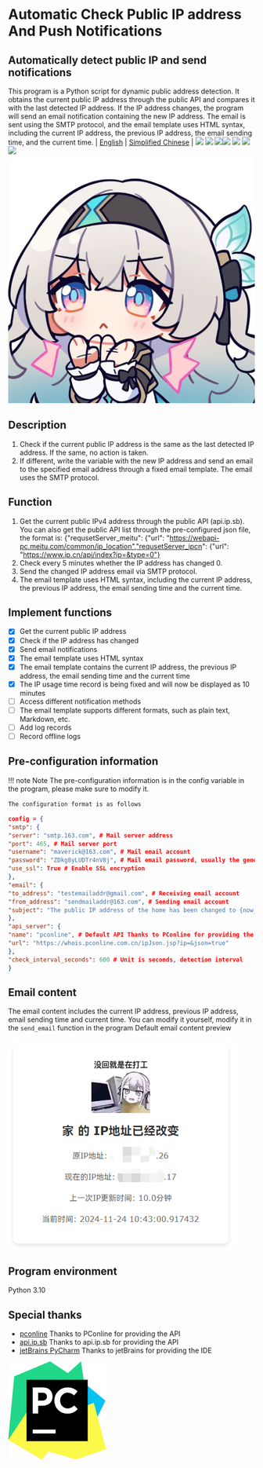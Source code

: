 # Automatic Check Public IP address And Push Notifications
## Automatically detect public IP and send notifications
This program is a Python script for dynamic public address detection. It obtains the current public IP address through the public API and compares it with the last detected IP address. If the IP address changes, the program will send an email notification containing the new IP address. The email is sent using the SMTP protocol, and the email template uses HTML syntax, including the current IP address, the previous IP address, the email sending time, and the current time.
| [English](./README_EN.md) | [Simplified Chinese](./README.md) |
![](https://img.shields.io/badge/Python-3.10-blue) ![](https://img.shields.io/badge/SMTP-465-green) ![](https://img.shields.io/badge/HTML-5.0-yellow)![](https://img.shields.io/github/license/Mapleawaa/Check-IP-And-Push-Notifications) ![](https://img.shields.io/github/issues/Mapleawaa/Check-IP-And-Push-Notifications)
![](https://img.shields.io/github/stars/Mapleawaa/Check-IP-And-Push-Notifications) ![](https://img.shields.io/github/forks/Mapleawaa/Check-IP-And-Push-Notifications)
![logo](./icon.jpg)
## Description

1. Check if the current public IP address is the same as the last detected IP address. If the same, no action is taken.
2. If different, write the variable with the new IP address and send an email to the specified email address through a fixed email template. The email uses the SMTP protocol.

## Function
1. Get the current public IPv4 address through the public API (api.ip.sb).
You can also get the public API list through the pre-configured json file, the format is: {"requsetServer_meitu": {"url": "https://webapi-pc.meitu.com/common/ip_location","requsetServer_ipcn": {"url": "https://www.ip.cn/api/index?ip=&type=0"}
2. Check every 5 minutes whether the IP address has changed 0.
3. Send the changed IP address email via SMTP protocol.
4. The email template uses HTML syntax, including the current IP address, the previous IP address, the email sending time and the current time.

## Implement functions
- [x] Get the current public IP address
- [x] Check if the IP address has changed
- [x] Send email notifications
- [x] The email template uses HTML syntax
- [x] The email template contains the current IP address, the previous IP address, the email sending time and the current time
- [x] The IP usage time record is being fixed and will now be displayed as 10 minutes
- [ ] Access different notification methods
- [ ] The email template supports different formats, such as plain text, Markdown, etc.
- [ ] Add log records
- [ ] Record offline logs

## Pre-configuration information
!!! note Note
    The pre-configuration information is in the config variable in the program, please make sure to modify it.

    The configuration format is as follows
```json
config = {
"smtp": {
"server": "smtp.163.com", # Mail server address
"port": 465, # Mail server port
"username": "maverick@163.com", # Mail email account
"password": "ZDkg8yLUDTr4nV8j", # Mail email password, usually the generated authorization code
"use_ssl": True # Enable SSL encryption
},
"email": {
"to_address": "testemailaddr@gmail.com", # Receiving email account
"from_address": "sendmailaddr@163.com", # Sending email account
"subject": "The public IP address of the home has been changed to {now_ip}" # Email subject
},
"api_server": {
"name": "pconline", # Default API Thanks to PConline for providing the API
"url": "https://whois.pconline.com.cn/ipJson.jsp?ip=&json=true"
},
"check_interval_seconds": 600 # Unit is seconds, detection interval
}
```

## Email content
The email content includes the current IP address, previous IP address, email sending time and current time.
You can modify it yourself, modify it in the `send_email` function in the program
Default email content preview

![Preview](./web-preview.png)

## Program environment
Python 3.10

## Special thanks
* [pconline](https://whois.pconline.com.cn/ipJson.jsp?ip=&json=true) Thanks to PConline for providing the API
* [api.ip.sb](https://api.ip.sb/geoip) Thanks to api.ip.sb for providing the API
* [jetBrains PyCharm](https://www.jetbrains.com/pycharm/) Thanks to jetBrains for providing the IDE

![pycharmlogo](./Pycharm.png)